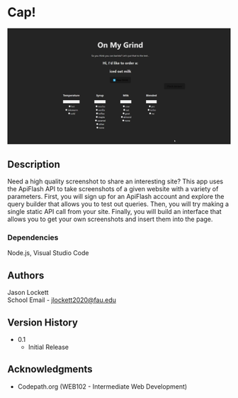 # Cap!
![](https://github.com/jasonthejiraffe/On-My-Grind-Barista-Guessing-Game-/blob/main/Barista.gif)
## Description

Need a high quality screenshot to share an interesting site? This app uses the ApiFlash API to take screenshots of a given website with a variety of parameters. First, you will sign up for an ApiFlash account and explore the query builder that allows you to test out queries. Then, you will try making a single static API call from your site. Finally, you will build an interface that allows you to get your own screenshots and insert them into the page.

### Dependencies

Node.js, Visual Studio Code

## Authors

Jason Lockett  
School Email - jlockett2020@fau.edu

## Version History

* 0.1
    * Initial Release

## Acknowledgments

* Codepath.org (WEB102 - Intermediate Web Development)
